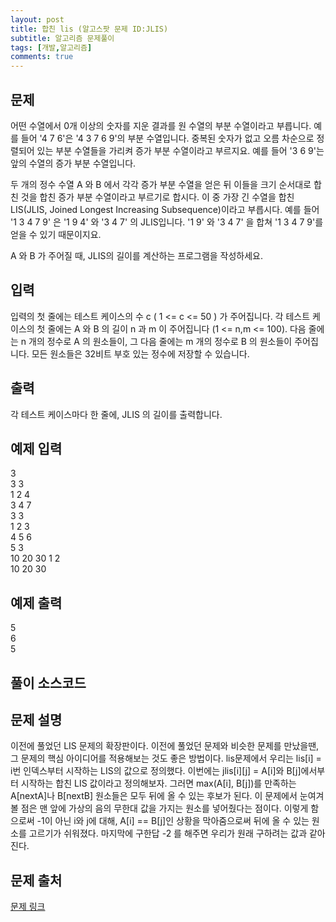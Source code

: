 ```yaml
---
layout: post
title: 합친 lis (알고스팟 문제 ID:JLIS)
subtitle: 알고리즘 문제풀이
tags: [개발,알고리즘]
comments: true
---    
```


## 문제
어떤 수열에서 0개 이상의 숫자를 지운 결과를 원 수열의 부분 수열이라고 부릅니다. 예를 들어 '4 7 6'은 '4 3 7 6 9'의 부분 수열입니다. 중복된 숫자가 없고 오름 차순으로 정렬되어 있는 부분 수열들을 가리켜 증가 부분 수열이라고 부르지요. 예를 들어 '3 6 9'는 앞의 수열의 증가 부분 수열입니다.

두 개의 정수 수열 A 와 B 에서 각각 증가 부분 수열을 얻은 뒤 이들을 크기 순서대로 합친 것을 합친 증가 부분 수열이라고 부르기로 합시다. 이 중 가장 긴 수열을 합친 LIS(JLIS, Joined Longest Increasing Subsequence)이라고 부릅시다. 예를 들어 '1 3 4 7 9' 은 '1 9 4' 와 '3 4 7' 의 JLIS입니다. '1 9' 와 '3 4 7' 을 합쳐 '1 3 4 7 9'를 얻을 수 있기 때문이지요.

A 와 B 가 주어질 때, JLIS의 길이를 계산하는 프로그램을 작성하세요.

## 입력

입력의 첫 줄에는 테스트 케이스의 수 c ( 1 <= c <= 50 ) 가 주어집니다. 각 테스트 케이스의 첫 줄에는 A 와 B 의 길이 n 과 m 이 주어집니다 (1 <= n,m <= 100). 다음 줄에는 n 개의 정수로 A 의 원소들이, 그 다음 줄에는 m 개의 정수로 B 의 원소들이 주어집니다. 모든 원소들은 32비트 부호 있는 정수에 저장할 수 있습니다.

## 출력

각 테스트 케이스마다 한 줄에, JLIS 의 길이를 출력합니다.

## 예제 입력

3  
3 3  
1 2 4  
3 4 7  
3 3  
1 2 3  
4 5 6  
5 3  
10 20 30 1 2  
10 20 30  
## 예제 출력
5  
6  
5  

## 풀이 소스코드  
<script src="https://gist.github.com/overflow218/d093adae029314086f3ed80fd14d4f9b.js"></script>

## 문제 설명
이전에 풀었던 LIS 문제의 확장판이다. 이전에 풀었던 문제와 비슷한 문제를 만났을땐, 그 문제의 핵심 아이디어를 적용해보는 것도 좋은 방법이다. lis문제에서 우리는 lis[i] = i번 인덱스부터 시작하는 LIS의 값으로 정의했다.
이번에는 jlis[i][j] = A[i]와 B[j]에서부터 시작하는 합친 LIS 값이라고 정의해보자. 그러면 max(A[i], B[j])를 만족하는 A[nextA]나 B[nextB] 원소들은 모두 뒤에 올 수 있는 후보가 된다. 이 문제에서 눈여겨볼 점은 
맨 앞에 가상의 음의 무한대 값을 가지는 원소를 넣어줬다는 점이다. 이렇게 함으로써 -1이 아닌 i와 j에 대해, A[i] == B[j]인 상황을 막아줌으로써 뒤에 올 수 있는 원소를 고르기가 쉬워졌다. 마지막에 구한답 -2 를 해주면
우리가 원래 구하려는 값과 같아진다. 

## 문제 출처  

<a href="https://www.algospot.com/judge/problem/read/JLIS"> 문제 링크 </a>
